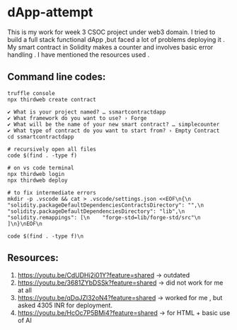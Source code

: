 # dApp-attempt

This is my work for week 3 CSOC project under web3 domain. I tried to build a full stack functional dApp ,but faced a lot of problems deploying it . 
My smart contract in Solidity makes a counter and involves basic error handling . I have mentioned the resources used .


## Command line codes:

```shell
truffle console
npx thirdweb create contract

✔ What is your project named? … ssmartcontractdapp
✔ What framework do you want to use? › Forge
✔ What will be the name of your new smart contract? … simplecounter
✔ What type of contract do you want to start from? › Empty Contract
cd ssmartcontractdapp

# recursively open all files
code $(find . -type f)

# on vs code terminal
npx thirdweb login
npx thirdweb deploy

# to fix intermediate errors
mkdir -p .vscode && cat > .vscode/settings.json <<EOF\n{\n  "solidity.packageDefaultDependenciesContractsDirectory": "",\n  "solidity.packageDefaultDependenciesDirectory": "lib",\n  "solidity.remappings": [\n    "forge-std=lib/forge-std/src"\n  ]\n}\nEOF\n

code $(find . -type f)\n
```


## Resources:
1. https://youtu.be/CdUDHj2i01Y?feature=shared -> outdated
2. https://youtu.be/3681ZYbDSSk?feature=shared -> did not work for me at all
3. https://youtu.be/qDqJZl32oN4?feature=shared -> worked for me , but asked 4305 INR for deployment.
4. https://youtu.be/HcOc7P5BMi4?feature=shared -> for HTML + basic use of AI


